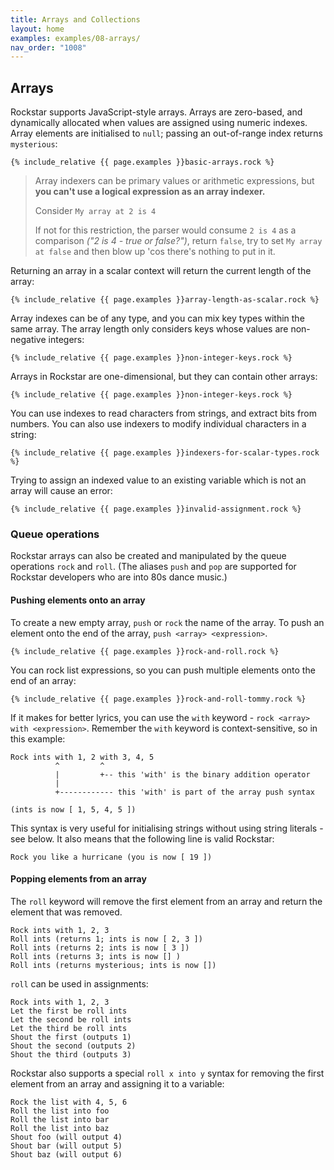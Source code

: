 ```yaml
---
title: Arrays and Collections
layout: home
examples: examples/08-arrays/
nav_order: "1008"
---
```

## Arrays

Rockstar supports JavaScript-style arrays. Arrays are zero-based, and dynamically allocated when values are assigned using numeric indexes. Array elements are initialised to `null`; passing an out-of-range index returns `mysterious`:

```$rockstar
{% include_relative {{ page.examples }}basic-arrays.rock %}
```

> Array indexers can be primary values or arithmetic expressions, but **you can't use a logical expression as an array indexer.**
> 
> Consider `My array at 2 is 4`
> 
> If not for this restriction, the parser would consume `2 is 4` as a comparison *("2 is 4 - true or false?")*, return `false`, try to set `My array at false` and then blow up 'cos there's nothing to put in it.

Returning an array in a scalar context will return the current length of the array:

```$rockstar
{% include_relative {{ page.examples }}array-length-as-scalar.rock %}
```

Array indexes can be of any type, and you can mix key types within the same array. The array length only considers keys whose values are non-negative integers:

```$rockstar
{% include_relative {{ page.examples }}non-integer-keys.rock %}
```

Arrays in Rockstar are one-dimensional, but they can contain other arrays:

```$rockstar
{% include_relative {{ page.examples }}non-integer-keys.rock %}
```

You can use indexes to read characters from strings, and extract bits from numbers. You can also use indexers to modify individual characters in a string:

```$rockstar
{% include_relative {{ page.examples }}indexers-for-scalar-types.rock %}
```

Trying to assign an indexed value to an existing variable which is not an array will cause an error:

```$rockstar
{% include_relative {{ page.examples }}invalid-assignment.rock %}
```
### Queue operations

Rockstar arrays can also be created and manipulated by the queue operations `rock` and `roll`. (The aliases `push` and `pop` are supported for Rockstar developers who are into 80s dance music.)
#### Pushing elements onto an array

To create a new empty array, `push` or `rock` the name of the array. To push an element onto the end of the array, `push <array> <expression>`.

```$rockstar
{% include_relative {{ page.examples }}rock-and-roll.rock %}
```

You can rock list expressions, so you can push multiple elements onto the end of an array:

```$rockstar
{% include_relative {{ page.examples }}rock-and-roll-tommy.rock %}
```

If it makes for better lyrics, you can use the `with` keyword - `rock <array> with <expression>`. Remember the `with` keyword is context-sensitive, so in this example:

```
Rock ints with 1, 2 with 3, 4, 5
          ^         ^
          |         +-- this 'with' is the binary addition operator
          |
          +------------ this 'with' is part of the array push syntax
          
(ints is now [ 1, 5, 4, 5 ])
```

This syntax is very useful for initialising strings without using string literals - see below. It also means that the following line is valid Rockstar:

```
Rock you like a hurricane (you is now [ 19 ])
```

#### Popping elements from an array

The `roll` keyword will remove the first element from an array and return the element that was removed.

```
Rock ints with 1, 2, 3
Roll ints (returns 1; ints is now [ 2, 3 ])
Roll ints (returns 2; ints is now [ 3 ])
Roll ints (returns 3; ints is now [] )
Roll ints (returns mysterious; ints is now [])
```

`roll` can be used in assignments:

```
Rock ints with 1, 2, 3
Let the first be roll ints
Let the second be roll ints
Let the third be roll ints
Shout the first (outputs 1)
Shout the second (outputs 2)
Shout the third (outputs 3)
```

Rockstar also supports a special `roll x into y` syntax for removing the first element from an array and assigning it to a variable:

```
Rock the list with 4, 5, 6
Roll the list into foo
Roll the list into bar
Roll the list into baz
Shout foo (will output 4)
Shout bar (will output 5)
Shout baz (will output 6)
```